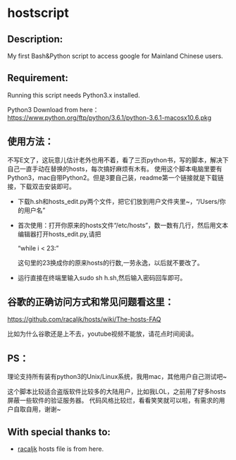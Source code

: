 hostscript
===========

## Description:

My first Bash&amp;Python script to access google for Mainland Chinese users.

## Requirement:

Running this script needs Python3.x installed.


Python3 Download from here：https://www.python.org/ftp/python/3.6.1/python-3.6.1-macosx10.6.pkg


## 使用方法：

不写E文了，这玩意儿估计老外也用不着，看了三页python书，写的脚本，解决下自己一直手动在替换的hosts，每次搞好麻烦有木有。
使用这个脚本电脑里要有Python3，mac自带Python2。但是3要自己装，readme第一个链接就是下载链接，下载双击安装即可。


- 下载h.sh和hosts_edit.py两个文件，把它们放到用户文件夹里~，“/Users/你的用户名”

- 首次使用：打开你原来的hosts文件“/etc/hosts”，数一数有几行，然后用文本编辑器打开hosts_edit.py,请把

  “while i < 23:”

  这句里的23换成你的原来hosts的行数,一劳永逸，以后就不要改了。

- 运行直接在终端里输入sudo sh h.sh,然后输入密码回车即可。


## 谷歌的正确访问方式和常见问题看这里：
https://github.com/racaljk/hosts/wiki/The-hosts-FAQ

比如为什么谷歌还是上不去，youtube视频不能放，请花点时间阅读。

## PS：

理论支持所有装有python3的Unix/Linux系统，我用mac，其他用户自己测试吧~

这个脚本比较适合盗版软件比较多的大陆用户，比如我LOL，之前用了好多hosts屏蔽一些软件的验证服务器。
代码风格比较烂，看看笑笑就可以啦，有需求的用户自取自用，谢谢~

## With special thanks to:  

- [racaljk](https://github.com/racaljk/hosts.git)
hosts file is from here.


